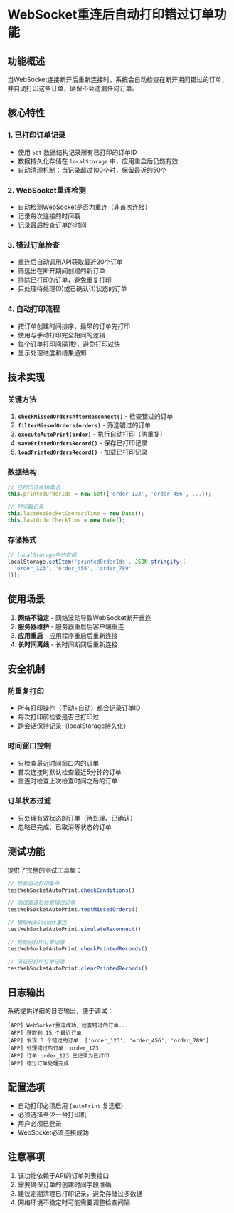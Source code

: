 # WebSocket重连后自动打印错过订单功能

## 功能概述

当WebSocket连接断开后重新连接时，系统会自动检查在断开期间错过的订单，并自动打印这些订单，确保不会遗漏任何订单。

## 核心特性

### 1. 已打印订单记录
- 使用 `Set` 数据结构记录所有已打印的订单ID
- 数据持久化存储在 `localStorage` 中，应用重启后仍然有效
- 自动清理机制：当记录超过100个时，保留最近的50个

### 2. WebSocket重连检测
- 自动检测WebSocket是否为重连（非首次连接）
- 记录每次连接的时间戳
- 记录最后检查订单的时间

### 3. 错过订单检查
- 重连后自动调用API获取最近20个订单
- 筛选出在断开期间创建的新订单
- 排除已打印的订单，避免重复打印
- 只处理待处理(0)或已确认(1)状态的订单

### 4. 自动打印流程
- 按订单创建时间排序，最早的订单先打印
- 使用与手动打印完全相同的逻辑
- 每个订单打印间隔1秒，避免打印过快
- 显示处理进度和结果通知

## 技术实现

### 关键方法

1. **`checkMissedOrdersAfterReconnect()`** - 检查错过的订单
2. **`filterMissedOrders(orders)`** - 筛选错过的订单
3. **`executeAutoPrint(order)`** - 执行自动打印（防重复）
4. **`savePrintedOrdersRecord()`** - 保存已打印记录
5. **`loadPrintedOrdersRecord()`** - 加载已打印记录

### 数据结构

```javascript
// 已打印订单ID集合
this.printedOrderIds = new Set(['order_123', 'order_456', ...]);

// 时间戳记录
this.lastWebSocketConnectTime = new Date();
this.lastOrderCheckTime = new Date();
```

### 存储格式

```javascript
// localStorage中的数据
localStorage.setItem('printedOrderIds', JSON.stringify([
  'order_123', 'order_456', 'order_789'
]));
```

## 使用场景

1. **网络不稳定** - 网络波动导致WebSocket断开重连
2. **服务器维护** - 服务器重启后客户端重连
3. **应用重启** - 应用程序重启后重新连接
4. **长时间离线** - 长时间断网后重新连接

## 安全机制

### 防重复打印
- 所有打印操作（手动+自动）都会记录订单ID
- 每次打印前检查是否已打印过
- 跨会话保持记录（localStorage持久化）

### 时间窗口控制
- 只检查最近时间窗口内的订单
- 首次连接时默认检查最近5分钟的订单
- 重连时检查上次检查时间之后的订单

### 订单状态过滤
- 只处理有效状态的订单（待处理、已确认）
- 忽略已完成、已取消等状态的订单

## 测试功能

提供了完整的测试工具集：

```javascript
// 检查自动打印条件
testWebSocketAutoPrint.checkConditions()

// 测试重连后检查错过订单
testWebSocketAutoPrint.testMissedOrders()

// 模拟WebSocket重连
testWebSocketAutoPrint.simulateReconnect()

// 检查已打印订单记录
testWebSocketAutoPrint.checkPrintedRecords()

// 清空已打印订单记录
testWebSocketAutoPrint.clearPrintedRecords()
```

## 日志输出

系统提供详细的日志输出，便于调试：

```
[APP] WebSocket重连成功，检查错过的订单...
[APP] 获取到 15 个最近订单
[APP] 发现 3 个错过的订单: ['order_123', 'order_456', 'order_789']
[APP] 处理错过的订单: order_123
[APP] 订单 order_123 已记录为已打印
[APP] 错过订单处理完成
```

## 配置选项

- 自动打印必须启用 (`autoPrint` 复选框)
- 必须选择至少一台打印机
- 用户必须已登录
- WebSocket必须连接成功

## 注意事项

1. 该功能依赖于API的订单列表接口
2. 需要确保订单的创建时间字段准确
3. 建议定期清理已打印记录，避免存储过多数据
4. 网络环境不稳定时可能需要调整检查间隔